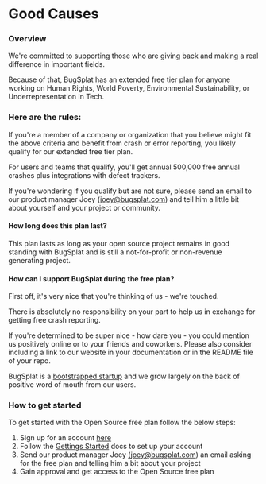 # Good Causes

### Overview

We're committed to supporting those who are giving back and making a real difference in important fields. 

Because of that, BugSplat has an extended free tier plan for anyone working on Human Rights, World Poverty, Environmental Sustainability, or Underrepresentation in Tech.

### Here are the rules:

If you're a member of a company or organization that you believe might fit the above criteria and benefit from crash or error reporting, you likely qualify for our extended free tier plan.

For users and teams that qualify, you'll get annual 500,000 free annual crashes plus integrations with defect trackers.

If you're wondering if you qualify but are not sure, please send an email to our product manager Joey \(joey@bugsplat.com\) and tell him a little bit about yourself and your project or community.

#### How long does this plan last?

This plan lasts as long as your open source project remains in good standing with BugSplat and is still a not-for-profit or non-revenue generating project.

#### How can I support BugSplat during the free plan?

First off, it's very nice that you're thinking of us - we're touched.  

There is absolutely no responsibility on your part to help us in exchange for getting free crash reporting.  

If you're determined to be super nice - how dare you - you could mention us positively online or to your friends and coworkers.  Please also consider including a link to our website in your documentation or in the README file of your repo.

BugSplat is a [bootstrapped startup](https://www.bugsplat.com/about/) and we grow largely on the back of positive word of mouth from our users.

### How to get started

To get started with the Open Source free plan follow the below steps: 

1. Sign up for an account [here](https://app.bugsplat.com/v2/sign-up)
2. Follow the [Gettings Started](../../../introduction/getting-started/) docs to set up your account
3. Send our product manager Joey [\(joey@bugsplat.com](mailto:joey@bugsplat.com)\) an email asking for the free plan and telling him a bit about your project 
4. Gain approval and get access to the Open Source free plan

